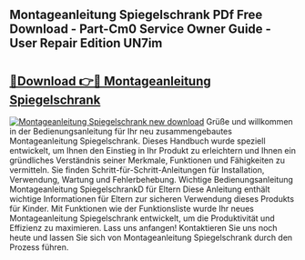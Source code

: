 ## Montageanleitung Spiegelschrank PDf Free Download - Part-Cm0 Service Owner Guide - User Repair Edition UN7im

# <h2><a href="http://df75agm.blite.top/?on=Montageanleitung+Spiegelschrank">🔗Download 👉🔴 Montageanleitung Spiegelschrank</a></h2>

[![Montageanleitung Spiegelschrank new download](https://i.imgur.com/lujVjoI.png)](http://df75agm.blite.top/?on=Montageanleitung+Spiegelschrank)
Grüße und willkommen in der Bedienungsanleitung für Ihr neu zusammengebautes Montageanleitung Spiegelschrank. Dieses Handbuch wurde speziell entwickelt, um Ihnen den Einstieg in Ihr Produkt zu erleichtern und Ihnen ein gründliches Verständnis seiner Merkmale, Funktionen und Fähigkeiten zu vermitteln. Sie finden Schritt-für-Schritt-Anleitungen für Installation, Verwendung, Wartung und Fehlerbehebung. Wichtige Bedienungsanleitung Montageanleitung SpiegelschrankD für Eltern Diese Anleitung enthält wichtige Informationen für Eltern zur sicheren Verwendung dieses Produkts für Kinder. Mit Funktionen wie der Funktionsliste wurde Ihr neues Montageanleitung Spiegelschrank entwickelt, um die Produktivität und Effizienz zu maximieren. Lass uns anfangen! Kontaktieren Sie uns noch heute und lassen Sie sich von Montageanleitung Spiegelschrank durch den Prozess führen.

